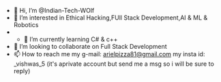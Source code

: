 - 👋 Hi, I’m @Indian-Tech-WOlf
- 👀 I’m interested in Ethical Hacking,FUll Stack Development,AI & ML & Robotics
- - 🌱 I’m currently learning C# & c++
- 💞️ I’m looking to collaborate on Full Stack Development
- 📫 How to reach me my g-mail: arielpizza81@gmail.com
my insta id: _vishwas_5 (it's aprivate account but send me a msg so i will be sure to reply)

<!---
Indian-Tech-WOlf/Indian-Tech-WOlf is a ✨ special ✨ repository because its `README.md` (this file) appears on your GitHub profile.
You can click the Preview link to take a look at your changes.
--->
